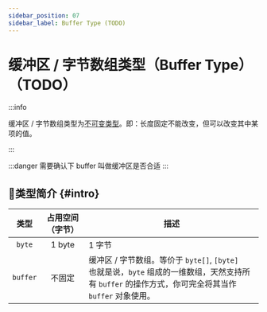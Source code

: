 ```yaml
---
sidebar_position: 07
sidebar_label: Buffer Type (TODO)
---
```


# 缓冲区 / 字节数组类型（Buffer Type）（TODO）

:::info

缓冲区 / 字节数组类型为[不可变类型](./#immutable-data-type)。即：长度固定不能改变，但可以改变其中某项的值。

:::

:::danger
需要确认下 buffer 叫做缓冲区是否合适
:::

## 🐳类型简介 {#intro}

|   类型   | 占用空间 （字节） | 描述                                                         |
| :------: | :---------------: | ------------------------------------------------------------ |
|  `byte`  |      1 byte       | 1 字节                                                       |
| `buffer` |      不固定       | 缓冲区 / 字节数组。等价于 `byte[]`, `[byte]` <br />也就是说，`byte` 组成的一维数组，天然支持所有 `buffer` 的操作方式，你可完全将其当作 `buffer` 对象使用。 |